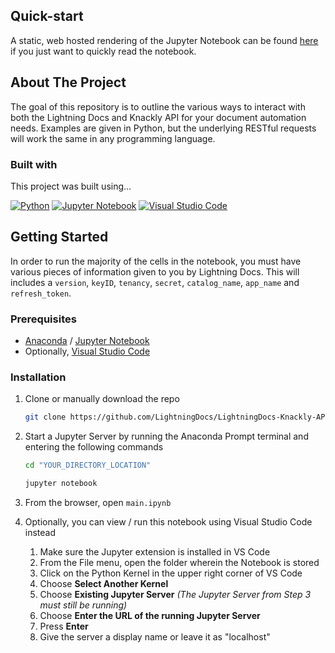 ## Quick-start

A static, web hosted rendering of the Jupyter Notebook can be found [here][NBViewer-url] if you just want to quickly read the notebook.

## About The Project

The goal of this repository is to outline the various ways to interact with both the Lightning Docs and Knackly API for your document automation needs. Examples are given in Python, but the underlying RESTful requests will work the same in any programming language.

### Built with

This project was built using...

[![Python][Python-url]][Python-url]
[![Jupyter Notebook][Jupyter-url]][Jupyter-url]
[![Visual Studio Code][VSCode-url]][VSCode-url]

## Getting Started

In order to run the majority of the cells in the notebook, you must have various pieces of information given to you by Lightning Docs. This will includes a `version`, `keyID`, `tenancy`, `secret`, `catalog_name`, `app_name` and `refresh_token`.

### Prerequisites

* [Anaconda][Anaconda-url] / [Jupyter Notebook][Jupyter.com]
* Optionally, [Visual Studio Code][VSCode.com]

### Installation

1. Clone or manually download the repo
   ```sh
   git clone https://github.com/LightningDocs/LightningDocs-Knackly-API.git
   ```
2. Start a Jupyter Server by running the Anaconda Prompt terminal and entering the following commands
   ```sh
   cd "YOUR_DIRECTORY_LOCATION"
   ```

   ```sh
   jupyter notebook
   ```
3. From the browser, open `main.ipynb`
4. Optionally, you can view / run this notebook using Visual Studio Code instead
   1. Make sure the Jupyter extension is installed in VS Code
   2. From the File menu, open the folder wherein the Notebook is stored
   3. Click on the Python Kernel in the upper right corner of VS Code
   4. Choose **Select Another Kernel**
   5. Choose **Existing Jupyter Server** _(The Jupyter Server from Step 3 must still be running)_
   6. Choose **Enter the URL of the running Jupyter Server**
   7. Press **Enter**
   8. Give the server a display name or leave it as "localhost"

[VSCode.com]: https://code.visualstudio.com/
[VSCode-url]: https://img.shields.io/badge/Visual%20Studio%20Code-0078d7.svg?style=for-the-badge&logo=visual-studio-code&logoColor=white
[Jupyter.com]: https://jupyter.org/
[Jupyter-url]: https://img.shields.io/badge/jupyter-%23FA0F00.svg?style=for-the-badge&logo=jupyter&logoColor=white
[Python.com]: https://www.python.org/
[Python-url]: https://img.shields.io/badge/python-3670A0?style=for-the-badge&logo=python&logoColor=ffdd54
[Anaconda-url]: https://www.anaconda.com/download
[NBViewer-url]: https://nbviewer.org/github/LightningDocs/LightningDocs-Knackly-API/blob/master/main.ipynb
